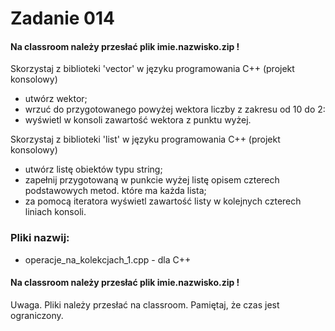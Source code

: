# Zadanie 014

#### Na classroom należy przesłać plik imie.nazwisko.zip !

Skorzystaj z biblioteki 'vector' w języku programowania C++ (projekt konsolowy)
* utwórz wektor;
* wrzuć do przygotowanego powyżej wektora liczby z zakresu od 10 do 2:
* wyświetl w konsoli zawartość wektora z punktu wyżej.

Skorzystaj z biblioteki 'list' w języku programowania C++ (projekt konsolowy)
* utwórz listę obiektów typu string;
* zapełnij przygotowaną w punkcie wyżej listę opisem czterech podstawowych metod.
które ma każda lista;
* za pomocą iteratora wyświetl zawartość listy w kolejnych czterech liniach konsoli.


### Pliki nazwij:
* operacje_na_kolekcjach_1.cpp - dla C++


#### Na classroom należy przesłać plik imie.nazwisko.zip !


Uwaga. Pliki należy przesłać na classroom. Pamiętaj, że czas jest ograniczony.